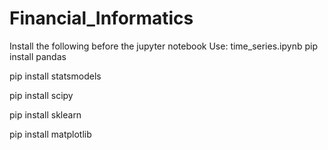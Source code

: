 # Financial_Informatics
Install the following before the jupyter notebook
Use: time_series.ipynb
pip install pandas

pip install statsmodels

pip install scipy

pip install sklearn

pip install matplotlib
